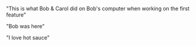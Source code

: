 "This is what Bob & Carol did on Bob's computer when working on the first feature"


"Bob was here"

"I love hot sauce"